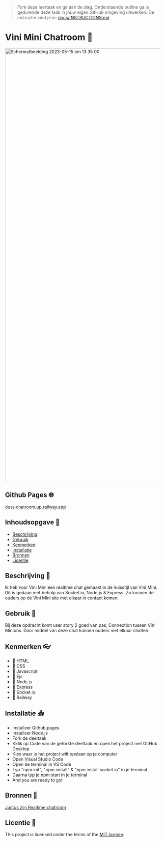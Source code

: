 > _Fork_ deze leertaak en ga aan de slag. Onderstaande outline ga je gedurende deze taak in jouw eigen GitHub omgeving uitwerken. De instructie vind je in: [docs/INSTRUCTIONS.md](docs/INSTRUCTIONS.md)

# Vini Mini Chatroom 💬
<img width="1412" alt="Scherm­afbeelding 2023-05-15 om 13 35 00" src="https://github.com/Maaike0904/connecting-people-my-first-chatroom/assets/112861144/32be457d-49ce-4f8f-a4fe-7cc2e620a94c">

## Github Pages 🌐
[dust-chatroom.up.railway.app](https://vini-mini-chatroom-test.adaptable.app/)

## Inhoudsopgave 📔
- [Beschrijving](#beschrijving)
- [Gebruik](#gebruik)
- [Kenmerken](#kenmerken)
- [Installatie](#installatie)
- [Bronnen](#bronnen)
- [Licentie](#licentie)

## Beschrijving 📝
Ik heb voor Vini Mini een realtime chat gemaakt in de huisstijl van Vini Mini. Dit is gedaan met behulp van Socket.io, Node.js & Express. Zo kunnen de ouders op de Vini Mini site met elkaar in contact komen.

## Gebruik 📃
Bij deze opdracht komt user story 2 goed van pas; Connection tussen Vini Minions. Door middel van deze chat kunnen ouders met elkaar chatten.

## Kenmerken 👓
* 🎠 HTML
* 🎨 CSS
* 🌉 Javascript
* 🌇 Ejs
* 🌠 Node.js
* 🌄 Express
* 🧦 Socket.io
* 🚅 Railway

## Installatie 📥
* Installeer Github.pages
* Installeer Node.js
* Fork de deeltaak
* Kklik op Code van de geforkte deeltaak en open het project met GitHub Desktop
* Kies waar je het project wilt opslaan op je computer
* Open Visual Studio Code
* Open de terminal in VS Code
* Typ "npm init", "npm install" & "npm install socket.io" in je terminal
* Daarna typ je npm start in je terminal
* And you are ready to go!

## Bronnen 📂 
[Justus zijn Realtime chatroom](https://github.com/ju5tu5/barebonechat)

## Licentie 📛
This project is licensed under the terms of the [MIT license](./LICENSE).
